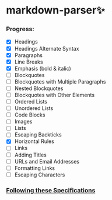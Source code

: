 # markdown-parser✨

### Progress:
- [x] Headings
- [x] Headings Alternate Syntax
- [x] Paragraphs
- [x] Line Breaks
- [x] Emphasis (bold & italic)
- [ ] Blockquotes
- [ ] Blockquotes with Multiple Paragraphs
- [ ] Nested Blockquotes
- [ ] Blockquotes with Other Elements
- [ ] Ordered Lists
- [ ] Unordered Lists
- [ ] Code Blocks
- [ ] Images
- [ ] Lists
- [ ] Escaping Backticks
- [x] Horizontal Rules
- [ ] Links
- [ ] Adding Titles
- [ ] URLs and Email Addresses
- [ ] Formatting Links
- [ ] Escaping Characters

### [Following these Specifications](https://www.markdownguide.org/basic-syntax/)
